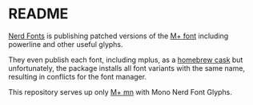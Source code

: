 # README

[Nerd Fonts](https://github.com/ryanoasis/nerd-fonts) is publishing patched versions of the [M+ font](https://mplus-fonts.osdn.jp/) including powerline and other useful glyphs.

They even publish each font, including mplus, as a [homebrew cask](https://github.com/Homebrew/homebrew-cask-fonts/blob/master/Casks/font-mplus-nerd-font.rb) but unfortunately, the package installs all font variants with the same name, resulting in conflicts for the font manager.

This repository serves up only [M+ mn](https://mplus-fonts.osdn.jp/design.html#mplus_mn1) with Mono Nerd Font Glyphs.


